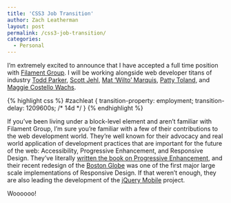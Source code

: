 ```yaml
---
title: 'CSS3 Job Transition'
author: Zach Leatherman
layout: post
permalink: /css3-job-transition/
categories:
  - Personal
---
```


I’m extremely excited to announce that I have accepted a full time position with [Filament Group][1]. I will be working alongside web developer titans of industry [Todd Parker][2], [Scott Jehl][3], [Mat ‘Wilto’ Marquis][4], [Patty Toland][5], and [Maggie Costello Wachs][6].

{% highlight css %}
#zachleat {
  transition-property: employment;
  transition-delay: 1209600s; /* 14d */
}
{% endhighlight %}

If you’ve been living under a block-level element and aren’t familiar with Filament Group, I’m sure you’re familiar with a few of their contributions to the web development world. They’re well known for their advocacy and real world application of development practices that are important for the future of the web: Accessibility, Progressive Enhancement, and Responsive Design. They’ve literally [written the book on Progressive Enhancement][7], and their recent redesign of the [Boston Globe][8] was one of the first major large scale implementations of Responsive Design. If that weren’t enough, they are also leading the development of the [jQuery Mobile][9] project.

Woooooo!

 [1]: http://filamentgroup.com/
 [2]: http://twitter.com/toddmparker
 [3]: http://twitter.com/scottjehl
 [4]: http://twitter.com/wilto
 [5]: http://twitter.com/pattytoland
 [6]: http://twitter.com/maggiewachs
 [7]: http://filamentgroup.com/dwpe/
 [8]: http://bostonglobe.com/
 [9]: http://jquerymobile.com/